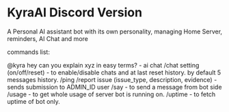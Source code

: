 # KyraAI Discord Version
A Personal AI assistant bot with its own personality, managing Home Server, reminders, AI Chat and more

commands list:

@kyra hey can you explain xyz in easy terms? - ai chat
/chat setting (on/off/reset) - to enable/disable chats and at last reset history. by default 5 messages history.
/ping
/report issue (issue_type, description, evidence) - sends submission to ADMIN_ID user
/say - to send a message from bot side
/usage - to get whole usage of server bot is running on.
/uptime - to fetch uptime of bot only.
